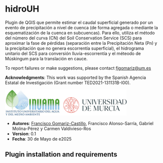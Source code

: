 # hidroUH

Plugin de QGIS que permite estimar el caudal superficial generado por un evento de precipitación a nivel de cuenca (de forma agregada o mediante la esquematización de la cuenca en subcuencas). Para ello, utiliza el método del número del curva (CN) del Soil Conservation Service (SCS) para aproximar la fase de pérdidas (separación entre la Precipitación Neta (Pn) y la precipitación que no genera escorrentía superficial), el hidrograma unitario del SCS para conversión lluvia-escorrentía y el méteodo de Múskingum para la translación en cauce.

To report failures or make suggestions, please contact [fjgomariz@um.es](mailto:fjgomariz@um.es  "fjgomariz@um.es ") 

**Acknowledgments**: This work was supported by the Spanish Agencia Estatal de Investigación (Grant number TED2021-131131B-I00).

<img src="logoINUAMA.png" width="400px" height="auto">

- **Autores**: [Francisco Gomariz-Castillo](https://github.com/fdfsfjgomariz), Francisco Alonso-Sarría, Gabriel Molina-Pérez y Carmen Valdivieso-Ros
- **Version**: 0.1
- **Fecha**: 30 de Mayo de e2025


## Plugin installation and requirements



